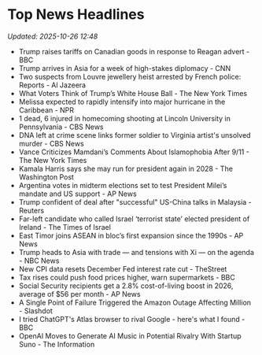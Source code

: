 # Top News Headlines

_Updated: 2025-10-26 12:48_

- Trump raises tariffs on Canadian goods in response to Reagan advert - BBC
- Trump arrives in Asia for a week of high-stakes diplomacy - CNN
- Two suspects from Louvre jewellery heist arrested by French police: Reports - Al Jazeera
- What Voters Think of Trump’s White House Ball - The New York Times
- Melissa expected to rapidly intensify into major hurricane in the Caribbean - NPR
- 1 dead, 6 injured in homecoming shooting at Lincoln University in Pennsylvania - CBS News
- DNA left at crime scene links former soldier to Virginia artist's unsolved murder - CBS News
- Vance Criticizes Mamdani’s Comments About Islamophobia After 9/11 - The New York Times
- Kamala Harris says she may run for president again in 2028 - The Washington Post
- Argentina votes in midterm elections set to test President Milei’s mandate and US support - AP News
- Trump confident of deal after "successful" US-China talks in Malaysia - Reuters
- Far-left candidate who called Israel ‘terrorist state’ elected president of Ireland - The Times of Israel
- East Timor joins ASEAN in bloc’s first expansion since the 1990s - AP News
- Trump heads to Asia with trade — and tensions with Xi — on the agenda - NBC News
- New CPI data resets December Fed interest rate cut - TheStreet
- Tax rises could push food prices higher, warn supermarkets - BBC
- Social Security recipients get a 2.8% cost-of-living boost in 2026, average of $56 per month - AP News
- A Single Point of Failure Triggered the Amazon Outage Affecting Million - Slashdot
- I tried ChatGPT's Atlas browser to rival Google - here's what I found - BBC
- OpenAI Moves to Generate AI Music in Potential Rivalry With Startup Suno - The Information